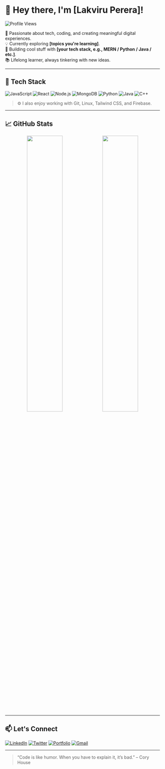 # 👋 Hey there, I'm [Lakviru Perera]!

![Profile Views](https://komarev.com/ghpvc/?username=your-github-username&style=flat-square)

🎯 Passionate about tech, coding, and creating meaningful digital experiences.  
💡 Currently exploring **[topics you're learning]**.  
🚀 Building cool stuff with **[your tech stack, e.g., MERN / Python / Java / etc.]**.  
📚 Lifelong learner, always tinkering with new ideas.

---

## 🔧 Tech Stack

![JavaScript](https://img.shields.io/badge/-JavaScript-black?style=flat-square&logo=javascript)
![React](https://img.shields.io/badge/-React-black?style=flat-square&logo=react)
![Node.js](https://img.shields.io/badge/-Node.js-black?style=flat-square&logo=node.js)
![MongoDB](https://img.shields.io/badge/-MongoDB-black?style=flat-square&logo=mongodb)
![Python](https://img.shields.io/badge/-Python-black?style=flat-square&logo=python)
![Java](https://img.shields.io/badge/-Java-black?style=flat-square&logo=java)
![C++](https://img.shields.io/badge/-C++-black?style=flat-square&logo=c%2B%2B)

> ⚙️ I also enjoy working with Git, Linux, Tailwind CSS, and Firebase.

---

## 📈 GitHub Stats

<div align="center">
  <img src="https://github-readme-stats.vercel.app/api?username=your-github-username&show_icons=true&theme=github_dark&hide_border=true" width="48%" />
  <img src="https://github-readme-streak-stats.herokuapp.com/?user=your-github-username&theme=github-dark&hide_border=true" width="48%" />
</div>

---

## 📫 Let's Connect

[![LinkedIn](https://img.shields.io/badge/-LinkedIn-blue?style=flat-square&logo=linkedin)](https://linkedin.com/in/your-link)
[![Twitter](https://img.shields.io/badge/-Twitter-blue?style=flat-square&logo=twitter)](https://twitter.com/your-handle)
[![Portfolio](https://img.shields.io/badge/-Portfolio-black?style=flat-square&logo=web)](https://yourportfolio.com)
[![Gmail](https://img.shields.io/badge/-Gmail-red?style=flat-square&logo=gmail)](mailto:your.email@gmail.com)

---

> “Code is like humor. When you have to explain it, it’s bad.” – Cory House

